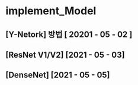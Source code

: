 # implement_Model

## [Y-Netork] 방법 [ 20201 - 05 - 02 ]
## [ResNet V1/V2] [2021 - 05 - 03]
## [DenseNet] [2021 - 05 - 05]
